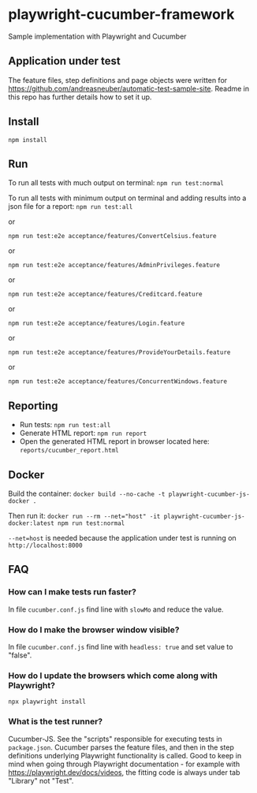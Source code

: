 # playwright-cucumber-framework
Sample implementation with Playwright and Cucumber

## Application under test
The feature files, step definitions and page objects were written for https://github.com/andreasneuber/automatic-test-sample-site.
Readme in this repo has further details how to set it up.

## Install
`npm install`

## Run
To run all tests with much output on terminal: `npm run test:normal`

To run all tests with minimum output on terminal and adding results into a json file for a report: `npm run test:all`

or

`npm run test:e2e acceptance/features/ConvertCelsius.feature`

or 

`npm run test:e2e acceptance/features/AdminPrivileges.feature`

or 

`npm run test:e2e acceptance/features/Creditcard.feature`

or

`npm run test:e2e acceptance/features/Login.feature`

or

`npm run test:e2e acceptance/features/ProvideYourDetails.feature`

or

`npm run test:e2e acceptance/features/ConcurrentWindows.feature`

## Reporting
- Run tests: `npm run test:all`
- Generate HTML report: `npm run report`
- Open the generated HTML report in browser located here: `reports/cucumber_report.html`

## Docker
Build the container: `docker build --no-cache -t playwright-cucumber-js-docker .`

Then run it: `docker run --rm --net="host" -it playwright-cucumber-js-docker:latest npm run test:normal`

`--net=host` is needed because the application under test is running on `http://localhost:8000`

## FAQ

### How can I make tests run faster?
In file `cucumber.conf.js` find line with `slowMo` and reduce the value.

### How do I make the browser window visible?
In file `cucumber.conf.js` find line with `headless: true` and set value to "false".

### How do I update the browsers which come along with Playwright?
`npx playwright install`

### What is the test runner?
Cucumber-JS. See the "scripts" responsible for executing tests in `package.json`.
Cucumber parses the feature files, and then in the step definitions underlying Playwright functionality is called.
Good to keep in mind when going through Playwright documentation - for example with https://playwright.dev/docs/videos, 
the fitting code is always under tab "Library" not "Test".
